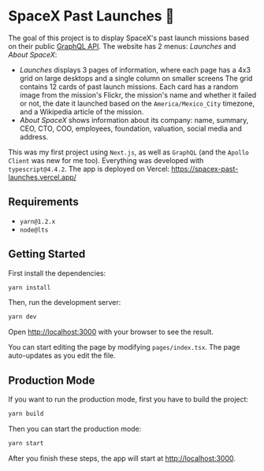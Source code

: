 # SpaceX Past Launches 🚀
The goal of this project is to display SpaceX's past launch missions based on their public [GraphQL API](https://github.com/SpaceXLand/api). The website has 2 menus: *Launches* and *About SpaceX*:

- *Launches* displays 3 pages of information, where each page has a 4x3 grid on large desktops and a single column on smaller screens The grid contains 12 cards of past launch missions. Each card has a random image from the mission's Flickr, the mission's name and whether it failed or not, the date it launched based on the `America/Mexico_City` timezone, and a Wikipedia article of the mission. 
- *About SpaceX* shows information about its company: name, summary, CEO, CTO, COO, employees, foundation, valuation, social media and address.

This was my first project using `Next.js`, as well as `GraphQL` (and the `Apollo Client` was new for me too). Everything was developed with `typescript@4.4.2`. The app is deployed on Vercel: https://spacex-past-launches.vercel.app/

## Requirements
- `yarn@1.2.x`
- `node@lts`

## Getting Started

First install the dependencies:

```bash
yarn install
```

Then, run the development server:

```bash
yarn dev
```

Open [http://localhost:3000](http://localhost:3000) with your browser to see the result.

You can start editing the page by modifying `pages/index.tsx`. The page auto-updates as you edit the file.

## Production Mode

If you want to run the production mode, first you have to build the project:

```bash
yarn build
```

Then you can start the production mode:
```bash
yarn start
```
After you finish these steps, the app will start at [http://localhost:3000](http://localhost:3000).
